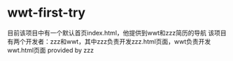 # wwt-first-try
目前该项目中有一个默认首页index.html，他提供到wwt和zzz简历的导航
该项目有两个开发者：zzz和wwt，其中zzz负责开发zzz.html页面，wwt负责开发wwt.html页面
provided by zzz
